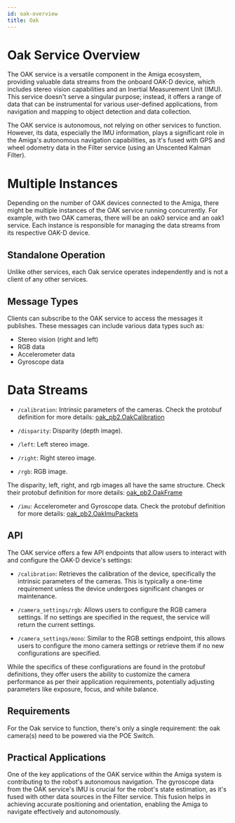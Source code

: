 ```yaml
---
id: oak-overview
title: Oak
---
```


# Oak Service Overview

The OAK service is a versatile component in the Amiga ecosystem, providing valuable data streams
from the onboard OAK-D device, which includes stereo vision capabilities and an Inertial Measurement
Unit (IMU).
This service doesn't serve a singular purpose; instead, it offers a range of data that can be
instrumental for various user-defined applications, from navigation and mapping to object detection
and data collection.

The OAK service is autonomous, not relying on other services to function.
However, its data, especially the IMU information, plays a significant role in the Amiga's autonomous
navigation capabilities, as it's fused with GPS and wheel odometry data in the Filter service
(using an Unscented Kalman Filter).

# Multiple Instances

Depending on the number of OAK devices connected to the Amiga, there might be multiple instances
of the OAK service running concurrently.
For example, with two OAK cameras, there will be an oak0 service and an oak1 service.
Each instance is responsible for managing the data streams from its respective OAK-D device.

## Standalone Operation

Unlike other services, each Oak service operates independently and is not a client of any other services.

## Message Types

Clients can subscribe to the OAK service to access the messages it publishes.
These messages can include various data types such as:

- Stereo vision (right and left)
- RGB data
- Accelerometer data
- Gyroscope data

# Data Streams

- `/calibration`: Intrinsic parameters of the cameras.
 Check the protobuf definition for more details:
 [oak_pb2.OakCalibration](https://github.com/farm-ng/farm-ng-amiga/blob/main/protos/farm_ng/oak/oak.proto#L139-L154)

- `/disparity`: Disparity (depth image).

- `/left`: Left stereo image.

- `/right`: Right stereo image.

- `/rgb`: RGB image.

The disparity, left, right, and rgb images all have the same structure.
Check their protobuf definition for more details:
[oak_pb2.OakFrame](https://github.com/farm-ng/farm-ng-amiga/blob/main/protos/farm_ng/oak/oak.proto#L38-L41)

- `/imu`: Accelerometer and Gyroscope data.
Check the protobuf definition for more details:
[oak_pb2.OakImuPackets](https://github.com/farm-ng/farm-ng-amiga/blob/main/protos/farm_ng/oak/oak.proto#L43-L68)

## API

The OAK service offers a few API endpoints that allow users to interact with and configure the
OAK-D device's settings:

- `/calibration`: Retrieves the calibration of the device, specifically the intrinsic parameters of
the cameras.
This is typically a one-time requirement unless the device undergoes significant changes or maintenance.

- `/camera_settings/rgb`: Allows users to configure the RGB camera settings.
If no settings are specified in the request, the service will return the current settings.

- `/camera_settings/mono`: Similar to the RGB settings endpoint, this allows users to configure
the mono camera settings or retrieve them if no new configurations are specified.

While the specifics of these configurations are found in the protobuf definitions, they offer users
the ability to customize the camera performance as per their application requirements,
potentially adjusting parameters like exposure, focus, and white balance.

## Requirements

For the Oak service to function, there's only a single requirement:
the oak camera(s) need to be powered via the POE Switch.

## Practical Applications

One of the key applications of the OAK service within the Amiga system is contributing to the robot's
autonomous navigation.
The gyroscope data from the OAK service's IMU is crucial for the robot's state estimation,
as it's fused with other data sources in the Filter service.
This fusion helps in achieving accurate positioning and orientation, enabling the Amiga
to navigate effectively and autonomously.
